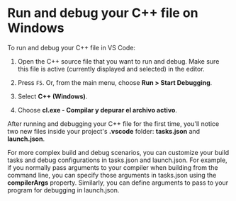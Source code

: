 <h1 data-loc-id="walkthrough.windows.title.run.and.debug.your.file">Run and debug your C++ file on Windows</h1>
<p data-loc-id="walkthrough.windows.run.and.debug.your.file">To run and debug your C++ file in VS Code:</p>
<ol>
<li><p data-loc-id="walkthrough.windows.instructions1">Open the C++ source file that you want to run and debug. Make sure this file is active (currently displayed and selected) in the editor.</p>
</li>
<li><p data-loc-id="walkthrough.windows.press.f5">Press <code>F5</code>. Or, from the main menu, choose <strong><span data-loc-id="walkthrough.windows.run" data-loc-hint="Refers to Run command on main menu">Run</span> &gt; <span data-loc-id="walkthrough.windows.start.debugging" data-loc-hint="Refers to Start Debugging command under Run menu on main menu">Start Debugging</span></strong>.</p>
</li>
<li><p data-loc-id="walkthrough.windows.select.compiler">Select <strong>C++ (Windows)</strong>.</p>
</li>
<li><p data-loc-id="walkthrough.windows.choose.build.active.file">Choose <strong>cl.exe - <span data-loc-id="walkthrough.windows.build.and.debug.active.file" data-loc-hint="Should be the same as translation for build.and.debug.active.file in extension.ts">Compilar y depurar el archivo activo</span></strong>.</p>
</li>
</ol>
<p data-loc-id="walkthrough.windows.after.running">After running and debugging your C++ file for the first time, you'll notice two new files inside your project's <strong>.vscode</strong> folder: <strong>tasks.json</strong> and <strong>launch.json</strong>.</p>

<p data-loc-id="walkthrough.windows.for.more.complex">For more complex build and debug scenarios, you can customize your build tasks and debug configurations in <span>tasks.json</span> and <span>launch.json</span>. For example, if you normally pass arguments to your compiler when building from the command line, you can specify those arguments in <span>tasks.json</span> using the <strong>compilerArgs</strong> property. Similarly, you can define arguments to pass to your program for debugging in <span>launch.json</span>.</p>
